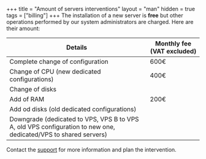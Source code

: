 +++
title = "Amount of servers interventions"
layout = "man"
hidden = true
tags = ["billing"]
+++
The installation of a new server is **free** but other operations performed by our system administrators are charged. Here are their amount:

|Details                                                                                                        |Monthly fee (VAT excluded)|
|---------------------------------------------------------------------------------------------------------------|--------------------------|
|Complete change of configuration                                                                               |600€                      |
|Change of CPU (new dedicated configurations)                                                                   |400€                      |
|Change of disks                                                                                                |                          |
|Add of RAM                                                                                                     |200€                      |
|Add od disks (old dedicated configurations)                                                                    |                          |
|Downgrade (dedicated to VPS, VPS B to VPS A, old VPS configuration to new one, dedicated/VPS to shared servers)|                          |

Contact the [support](https://admin.alwaysdata.com/support/add/) for more information and plan the intervention.
